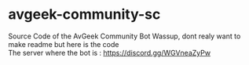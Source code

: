 # avgeek-community-sc
<?php
  $toecho = "Wassup man"
  echo $toecho;
?>
Source Code of the AvGeek Community Bot
Wassup, dont realy want to make readme but here is the code
<br/>
The server where the bot is : https://discord.gg/WGVneaZyPw
